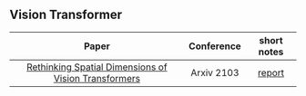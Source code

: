 ## Vision Transformer
| Paper | Conference | short notes |
| :---: | :---: | :---: |
|[Rethinking Spatial Dimensions of Vision Transformers](https://arxiv.org/abs/2103.16302)| Arxiv 2103 | [report](https://github.com/rentainhe/what_I_have_read/issues/3#issue-957280166) |
